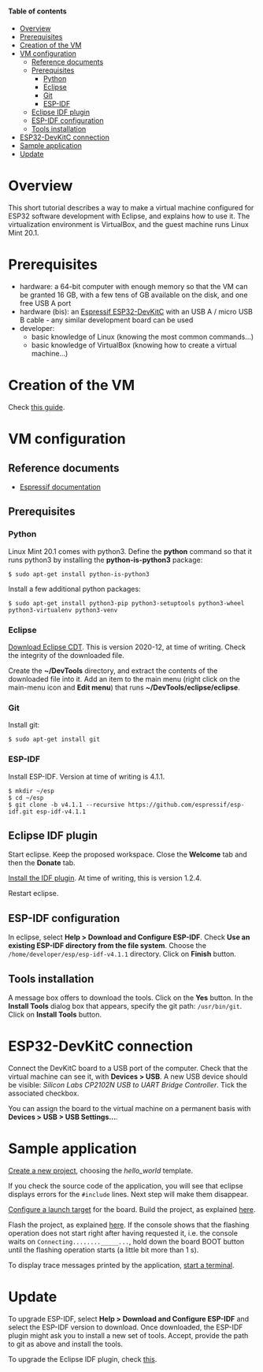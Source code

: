 #### Table of contents

* [Overview](#overview)
* [Prerequisites](#prerequisites)
* [Creation of the VM](#creationOfTheVm)
* [VM configuration](#vmConfiguration)
  * [Reference documents](#referenceDocuments)
  * [Prerequisites](#prerequisites)
    * [Python](#python)
    * [Eclipse](#eclipse)
    * [Git](#git)
    * [ESP-IDF](#espIdf)
  * [Eclipse IDF plugin](#eclipseIdfPlugin)
  * [ESP-IDF configuration](#espIdfConfiguration)
  * [Tools installation](#toolsInstallation)
* [ESP32-DevKitC connection](#esp32devkitcConnection)
* [Sample application](#sampleApplication)
* [Update](#update)

<a name="overview"></a>
# Overview

This short tutorial describes a way to make a virtual machine configured for ESP32 software development with Eclipse, and explains how to use it. The virtualization environment is VirtualBox, and the guest machine runs Linux Mint 20.1.

<a name="prerequisites"></a>
# Prerequisites

* hardware: a 64-bit computer with enough memory so that the VM can be granted 16 GB, with a few tens of GB available on the disk, and one free USB A port
* hardware (bis): an [Espressif ESP32-DevKitC](https://www.espressif.com/en/products/devkits/esp32-devkitc/overview) with an USB A / micro USB B cable - any similar development board can be used
* developer: 
  * basic knowledge of Linux (knowing the most common commands...)
  * basic knowledge of VirtualBox (knowing how to create a virtual machine...)

<a name="creationOfTheVm"></a>
# Creation of the VM

Check [this guide](https://github.com/PascalBod/lm20.1-vm).

<a name="vmConfiguration"></a>
# VM configuration

<a name="referenceDocuments"></a>
## Reference documents

* [Espressif documentation](https://github.com/espressif/idf-eclipse-plugin/blob/master/README.md)

<a name="prerequisite"></a>
## Prerequisites

<a name="python"></a>
### Python

Linux Mint 20.1 comes with python3. Define the **python** command so that it runs python3 by installing the **python-is-python3** package:

```shell
$ sudo apt-get install python-is-python3
```

Install a few additional python packages:

```shell
$ sudo apt-get install python3-pip python3-setuptools python3-wheel python3-virtualenv python3-venv
```

<a name="eclipse"></a>
### Eclipse

[Download Eclipse CDT](https://www.eclipse.org/downloads/download.php?file=/technology/epp/downloads/release/2020-12/R/eclipse-cpp-2020-12-R-linux-gtk-x86_64.tar.gz). This is version 2020-12, at time of writing. Check the integrity of the downloaded file.

Create the **~/DevTools** directory, and extract the contents of the downloaded file into it. Add an item to the main menu (right click on the main-menu icon and **Edit menu**) that runs **~/DevTools/eclipse/eclipse**.

<a name="git"></a>
### Git

Install git:

```shell
$ sudo apt-get install git
```

<a name="espIdf"></a>
### ESP-IDF

Install ESP-IDF. Version at time of writing is 4.1.1.

```shell
$ mkdir ~/esp
$ cd ~/esp
$ git clone -b v4.1.1 --recursive https://github.com/espressif/esp-idf.git esp-idf-v4.1.1
```

<a name="eclipseIdfPlugin"></a>
## Eclipse IDF plugin

Start eclipse. Keep the proposed workspace. Close the **Welcome** tab and then the **Donate** tab.

[Install the IDF plugin](https://github.com/espressif/idf-eclipse-plugin#installing-idf-plugin-using-update-site-url). At time of writing, this is version 1.2.4.

Restart eclipse.

<a name="espIdfConfiguration"></a>
## ESP-IDF configuration

In eclipse, select **Help > Download and Configure ESP-IDF**. Check **Use an existing ESP-IDF directory from the file system**. Choose the `/home/developer/esp/esp-idf-v4.1.1` directory. Click on **Finish** button.

<a name="toolsInstallation"></a>
## Tools installation

A message box offers to download the tools. Click on the **Yes** button. In the **Install Tools** dialog box that appears, specify the git path: `/usr/bin/git`. Click on **Install Tools** button.

<a name="esp32devkitcConnection"></a>
# ESP32-DevKitC connection

Connect the DevKitC board to a USB port of the computer. Check that the virtual machine can see it, with **Devices > USB**. A new USB device should be visible: *Silicon Labs CP2102N USB to UART Bridge Controller*. Tick the associated checkbox.

You can assign the board to the virtual machine on a permanent basis with **Devices > USB > USB Settings...**.

<a name="sampleApplication"></a>
# Sample application

[Create a new project](https://github.com/espressif/idf-eclipse-plugin#create-a-new-project-using-esp-idf-templates), choosing the *hello_world* template.

If you check the source code of the application, you will see that eclipse displays errors for the `#include` lines. Next step will make them disappear.

[Configure a launch target](https://github.com/espressif/idf-eclipse-plugin#configuring-launch-target) for the board. Build the project, as explained [here](https://github.com/espressif/idf-eclipse-plugin#compiling-the-project).

Flash the project, as explained [here](https://github.com/espressif/idf-eclipse-plugin#flashing-the-project). If the console shows that the flashing operation does not start right after having requested it, i.e. the console waits on `Connecting........_____...`, hold down the board BOOT button until the flashing operation starts (a little bit more than 1 s).

To display trace messages printed by the application, [start a terminal](https://github.com/espressif/idf-eclipse-plugin#viewing-serial-output).

<a name="update"></a>
# Update

To upgrade ESP-IDF, select **Help > Download and Configure ESP-IDF** and select the ESP-IDF version to download. Once downloaded, the ESP-IDF plugin might ask you to install a new set of tools. Accept, provide the path to git as above and install the tools. 

To upgrade the Eclipse IDF plugin, check [this](https://github.com/espressif/idf-eclipse-plugin#how-do-i-upgrade-my-existing-idf-eclipse-plugin).